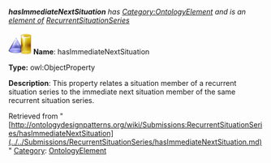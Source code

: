 ___hasImmediateNextSituation__ has [Category:OntologyElement](../../Category/OntologyElement.md "Category:OntologyElement") and is an [element of](../../Property/ElementOf.md "Property:ElementOf") [RecurrentSituationSeries](../../Submissions/RecurrentSituationSeries.md "Submissions:RecurrentSituationSeries")_


  




[![ObjectProperty](../../images/thumb/c/c3/ObjectProperty.gif/45px-ObjectProperty.gif)](../../Image/ObjectProperty.gif.md "ObjectProperty")
__Name__: hasImmediateNextSituation 


__Type:__ owl:ObjectProperty 


__Description__: This property relates a situation member of a recurrent situation series to the immediate next situation member of the same recurrent situation series. 





Retrieved from "[http://ontologydesignpatterns.org/wiki/Submissions:RecurrentSituationSeries/hasImmediateNextSituation](../../Submissions/RecurrentSituationSeries/hasImmediateNextSituation.md)"
 [Category](http://ontologydesignpatterns.org/wiki/Special:Categories "Special:Categories"): [OntologyElement](../../Category/OntologyElement.md "Category:OntologyElement")